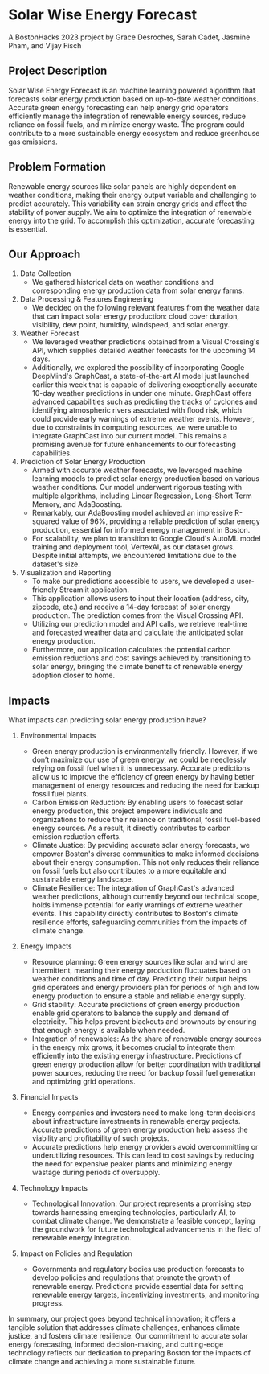 # Solar Wise Energy Forecast
A BostonHacks 2023 project by Grace Desroches, Sarah Cadet, Jasmine Pham, and Vijay Fisch

## Project Description
Solar Wise Energy Forecast is an machine learning powered algorithm that forecasts solar energy production based on up-to-date weather conditions.  Accurate green energy forecasting can help energy grid operators efficiently manage the integration of renewable energy sources, reduce reliance on fossil fuels, and minimize energy waste. The program could contribute to a more sustainable energy ecosystem and reduce greenhouse gas emissions. 

## Problem Formation
Renewable energy sources like solar panels are highly dependent on weather conditions, making their energy output variable and challenging to predict accurately. This variability can strain energy grids and affect the stability of power supply. We aim to optimize the integration of renewable energy into the grid. To accomplish this optimization, accurate forecasting is essential. 

## Our Approach
1. Data Collection
    - We gathered historical data on weather conditions and corresponding energy production data from solar energy farms.
2. Data Processing & Features Engineering
    - We decided on the following relevant features from the weather data that can impact solar energy production:  cloud cover duration, visibility, dew point, humidity, windspeed, and solar energy.
3. Weather Forecast
    - We leveraged weather predictions obtained from a Visual Crossing's API, which supplies detailed weather forecasts for the upcoming 14 days.
    - Additionally, we explored the possibility of incorporating Google DeepMind's GraphCast, a state-of-the-art AI model just launched earlier this week that is capable of delivering exceptionally accurate 10-day weather predictions in under one minute. GraphCast offers advanced capabilities such as predicting the tracks of cyclones and identifying atmospheric rivers associated with flood risk, which could provide early warnings of extreme weather events. However, due to constraints in computing resources, we were unable to integrate GraphCast into our current model. This remains a promising avenue for future enhancements to our forecasting capabilities.
4. Prediction of Solar Energy Production
    - Armed with accurate weather forecasts, we leveraged machine learning models to predict solar energy production based on various weather conditions. Our model underwent rigorous testing with multiple algorithms, including Linear Regression, Long-Short Term Memory, and AdaBoosting.
    - Remarkably, our AdaBoosting model achieved an impressive R-squared value of 96%, providing a reliable prediction of solar energy production, essential for informed energy management in Boston.
    - For scalability, we plan to transition to Google Cloud's AutoML model training and deployment tool, VertexAI, as our dataset grows. Despite initial attempts, we encountered limitations due to the dataset's size.
5. Visualization and Reporting
    - To make our predictions accessible to users, we developed a user-friendly Streamlit application.
    - This application allows users to input their location (address, city, zipcode, etc.) and receive a 14-day forecast of solar energy production. The prediction comes from the Visual Crossing API.
    - Utilizing our prediction model and API calls, we retrieve real-time and forecasted weather data and calculate the anticipated solar energy production.
    - Furthermore, our application calculates the potential carbon emission reductions and cost savings achieved by transitioning to solar energy, bringing the climate benefits of renewable energy adoption closer to home.
      
## Impacts
What impacts can predicting solar energy production have?
1. Environmental Impacts
   - Green energy production is environmentally friendly. However, if we don’t maximize our use of green energy, we could be needlessly relying on fossil fuel when it is unnecessary. Accurate predictions allow us to improve the efficiency of green energy  by having better management of energy resources and reducing the need for backup fossil fuel plants.
   - Carbon Emission Reduction: By enabling users to forecast solar energy production, this project empowers individuals and organizations to reduce their reliance on traditional, fossil fuel-based energy sources. As a result, it directly contributes to carbon emission reduction efforts.
   - Climate Justice: By providing accurate solar energy forecasts, we empower Boston's diverse communities to make informed decisions about their energy consumption. This not only reduces their reliance on fossil fuels but also contributes to a more equitable and sustainable energy landscape.
   - Climate Resilience: The integration of GraphCast's advanced weather predictions, although currently beyond our technical scope, holds immense potential for early warnings of extreme weather events. This capability directly contributes to Boston's climate resilience efforts, safeguarding communities from the impacts of climate change.

2. Energy Impacts
     - Resource planning: Green energy sources like solar and wind are intermittent, meaning their energy production fluctuates based on weather conditions and time of day. Predicting their output helps grid operators and energy providers plan for periods of high and low energy production to ensure a stable and reliable energy supply.
     - Grid stability: Accurate predictions of green energy production enable grid operators to balance the supply and demand of electricity. This helps prevent blackouts and brownouts by ensuring that enough energy is available when needed.
     - Integration of renewables: As the share of renewable energy sources in the energy mix grows, it becomes crucial to integrate them efficiently into the existing energy infrastructure. Predictions of green energy production allow for better coordination with traditional power sources, reducing the need for backup fossil fuel generation and optimizing grid operations.

3. Financial Impacts
    - Energy companies and investors need to make long-term decisions about infrastructure investments in renewable energy projects. Accurate predictions of green energy production help assess the viability and profitability of such projects.
    - Accurate predictions help energy providers avoid overcommitting or underutilizing resources. This can lead to cost savings by reducing the need for expensive peaker plants and minimizing energy wastage during periods of oversupply.
      
4. Technology Impacts
    - Technological Innovation: Our project represents a promising step towards harnessing emerging technologies, particularly AI, to combat climate change. We demonstrate a feasible concept, laying the groundwork for future technological advancements in the field of renewable energy integration.

5. Impact on Policies and Regulation
   - Governments and regulatory bodies use production forecasts to develop policies and regulations that promote the growth of renewable energy. Predictions provide essential data for setting renewable energy targets, incentivizing investments, and monitoring progress.
  

In summary, our project goes beyond technical innovation; it offers a tangible solution that addresses climate challenges, enhances climate justice, and fosters climate resilience. Our commitment to accurate solar energy forecasting, informed decision-making, and cutting-edge technology reflects our dedication to preparing Boston for the impacts of climate change and achieving a more sustainable future.
